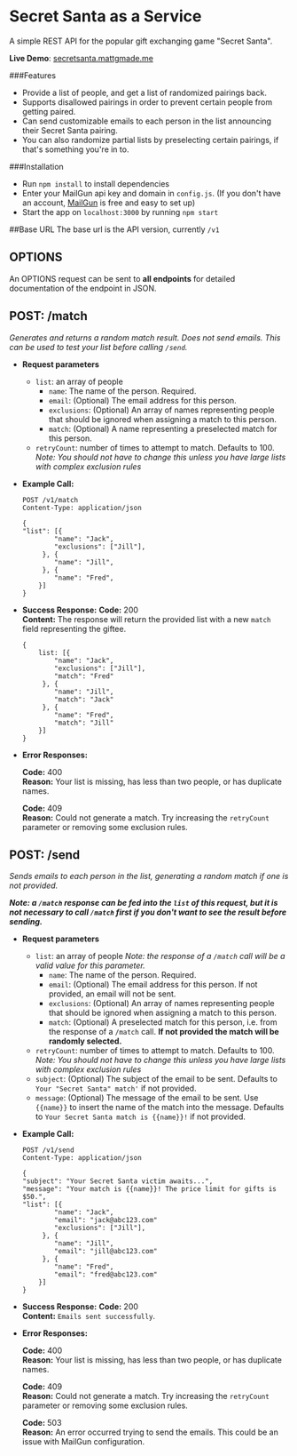 # Secret Santa as a Service
A simple REST API for the popular gift exchanging game "Secret Santa".

**Live Demo**: [secretsanta.mattgmade.me](http://secretsanta.mattgmade.me)

###Features
+ Provide a list of people, and get a list of randomized pairings back.
+ Supports disallowed pairings in order to prevent certain people from getting paired.
+ Can send customizable emails to each person in the list announcing their Secret Santa pairing.
+ You can also randomize partial lists by preselecting certain pairings, if that's something you're in to.

###Installation
+ Run `npm install` to install dependencies
+ Enter your MailGun api key and domain in `config.js`. (If you don't have an account, [MailGun](https://mailgun.com) is free and easy to set up)
+ Start the app on `localhost:3000` by running `npm start`

##Base URL
The base url is the API version, currently `/v1`

**OPTIONS**
----
An OPTIONS request can be sent to **all endpoints** for detailed documentation of the endpoint in JSON.

**POST: /match**
----
  _Generates and returns a random match result. Does not send emails. This can be used to test your list before calling `/send`._
* **Request parameters**
    + `list`: an array of people
        + `name`: The name of the person. Required.
        + `email`: (Optional) The email address for this person.
        + `exclusions`: (Optional) An array of names representing people that should be ignored when assigning a match to this person.
        + `match`: (Optional) A name representing a preselected match for this person.
    + `retryCount`: number of times to attempt to match. Defaults to 100. _Note: You should not have to change this unless you have large lists with complex exclusion rules_
* **Example Call:**
    ~~~~
    POST /v1/match
    Content-Type: application/json

    {
    "list": [{
            "name": "Jack",
            "exclusions": ["Jill"],
         }, {
            "name": "Jill",
         }, {
            "name": "Fred",
        }]
    }
    ~~~~
* **Success Response:**
  **Code:** 200 <br />
  **Content:** The response will return the provided list with a new `match` field representing the giftee.
    ~~~~
    {
        list: [{
            "name": "Jack",
            "exclusions": ["Jill"],
            "match": "Fred"
         }, {
            "name": "Jill",
            "match": "Jack"
         }, {
            "name": "Fred",
            "match": "Jill"
        }]
    }
    ~~~~

* **Error Responses:**

  **Code:** 400  <br />
  **Reason:** Your list is missing, has less than two people, or has duplicate names.

  **Code:** 409  <br />
  **Reason:** Could not generate a match. Try increasing the `retryCount` parameter or removing some exclusion rules.

**POST: /send**
----
  _Sends emails to each person in the list, generating a random match if one is not provided._

  **_Note: a `/match` response can be fed into the `list` of this request, but it is not necessary to call `/match` first if you don't want to see the result before sending._**
* **Request parameters**
    + `list`: an array of people _Note: the response of a `/match` call will be a valid value for this parameter._
        + `name`: The name of the person. Required.
        + `email`: (Optional) The email address for this person. If not provided, an email will not be sent.
        + `exclusions`: (Optional) An array of names representing people that should be ignored when assigning a match to this person.
        + `match`: (Optional) A preselected match for this person, i.e. from the response of a `/match` call. **If not provided the match will be randomly selected.**
    + `retryCount`: number of times to attempt to match. Defaults to 100. _Note: You should not have to change this unless you have large lists with complex exclusion rules_
    + `subject`: (Optional) The subject of the email to be sent. Defaults to `Your "Secret Santa" match'` if not provided.
    + `message`: (Optional) The message of the email to be sent. Use `{{name}}` to insert the name of the match into the message. Defaults to `Your Secret Santa match is {{name}}!` if not provided.
* **Example Call:**
    ~~~~
    POST /v1/send
    Content-Type: application/json

    {
    "subject": "Your Secret Santa victim awaits...",
    "message": "Your match is {{name}}! The price limit for gifts is $50.",
    "list": [{
            "name": "Jack",
            "email": "jack@abc123.com"
            "exclusions": ["Jill"],
         }, {
            "name": "Jill",
            "email": "jill@abc123.com"
         }, {
            "name": "Fred",
            "email": "fred@abc123.com"
        }]
    }
    ~~~~
* **Success Response:**
  **Code:** 200 <br />
  **Content:** `Emails sent successfully`.

* **Error Responses:**

  **Code:** 400  <br />
  **Reason:** Your list is missing, has less than two people, or has duplicate names.

  **Code:** 409  <br />
  **Reason:** Could not generate a match. Try increasing the `retryCount` parameter or removing some exclusion rules.

  **Code:** 503  <br />
  **Reason:** An error occurred trying to send the emails. This could be an issue with MailGun configuration.


